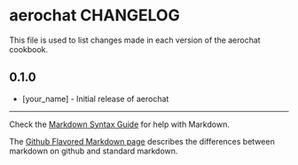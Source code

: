 aerochat CHANGELOG
==================

This file is used to list changes made in each version of the aerochat cookbook.

0.1.0
-----
- [your_name] - Initial release of aerochat

- - -
Check the [Markdown Syntax Guide](http://daringfireball.net/projects/markdown/syntax) for help with Markdown.

The [Github Flavored Markdown page](http://github.github.com/github-flavored-markdown/) describes the differences between markdown on github and standard markdown.
